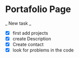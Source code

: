 # Portafolio Page

_ New task _ 
* [x] first add projects
* [x] create Description 
* [x] Create contact
* [x] look for problems in the code